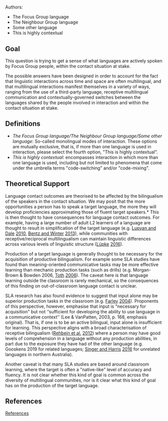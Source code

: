 # [](ContributionTable?__template__=property.md&property=name#cldf:O1)

Authors: [](ContributionTable?__template__=property.md&property=contributor#cldf:O1)
- The Focus Group language
- The Neighbour Group language
- Some other language
- This is highly contextual

## Goal

This question is trying to get a sense of what languages are actively spoken by Focus Group people, within the contact situation at stake.

The possible answers have been designed in order to account for the fact that linguistic interactions across time and space are often multilingual, and that multilingual interactions manifest themselves in a variety of ways, ranging from the use of a third-party language, receptive multilingual communication and contextually-governed switches between the languages shared by the people involved in interaction and within the contact situation at stake.


## Definitions

- *The Focus Group language/The Neighbour Group language/Some other language*: So-called monolingual modes of interaction. These options are mutually exclusive, that is, if more than one language is used in interaction, please select the fourth option, "This is highly contextual”.
- *This is highly contextual*: encompasses interaction in which more than one language is used, including but not limited to phenomena that come under the umbrella terms "code-switching" and/or "code-mixing".

## Theoretical Support

Language contact outcomes are theorised to be affected by the bilingualism of the speakers in the contact situation. We may posit that the more opportunities a person has to speak a target language, the more they will develop proficiencies approximating those of fluent target speakers.* This is then thought to have consequences for language contact outcomes. For example, having a large number of adult L2 learners of a language are thought to result in simplification of the target language (e.g. [Lupyan and Dale](sources.bib?ref&with_internal_ref_link&keep_label#cldf:LupyanDale2010) [2010](sources.bib?ref&with_internal_ref_link&keep_label#cldf:LupyanDale2010), [Bentz and Winter](sources.bib?ref&with_internal_ref_link&keep_label#cldf:BentzWinter2013) [2013](sources.bib?ref&with_internal_ref_link&keep_label#cldf:BentzWinter2013)), while communities with receptive/reciprocal multilingualism can maintain linguistic differences across various levels of linguistic structure ([Lüpke](sources.bib?ref&with_internal_ref_link&keep_label#cldf:Lupke2016) [2016](sources.bib?ref&with_internal_ref_link&keep_label#cldf:Lupke2016)).

Production of a target language is generally thought to be necessary for the acquisition of productive bilingualism.  For example some SLA studies have found than meaning-oriented communicative tasks may be more effective learning than mechanic production tasks (such as drills) (e.g. Morgan-Brown & Bowden 2006, [Toth](sources.bib?ref&with_internal_ref_link&keep_label#cldf:Toth2006) [2006](sources.bib?ref&with_internal_ref_link&keep_label#cldf:Toth2006)). The caveat here is that language learning outside the classroom is rarely mechanical, so the consequences of this finding on out-of-classroom language contact is unclear.

SLA research has also found evidence to suggest that input alone may be superior production tasks in the classroom (e.g. [Farley](sources.bib?ref&with_internal_ref_link&keep_label#cldf:Farley2004) [2004](sources.bib?ref&with_internal_ref_link&keep_label#cldf:Farley2004)). Proponents of this perspective, however, emphasise that input is "necessary for acquisition" but not ‘‘sufficient for developing the ability to use language in a communicative context’’ (Lee & VanPatten, 2003, p. 168, emphasis original). That is, if one is to be an active bilingual, input alone is insufficient for learning. This perspective aligns with a broad characterisation of receptive bilingualism ([Rehbein et al.](sources.bib?ref&with_internal_ref_link&keep_label#cldf:RehbeinEtAl2012) [2012](sources.bib?ref&with_internal_ref_link&keep_label#cldf:RehbeinEtAl2012)) where a person may have good levels of comprehension in a language without any production abilities, in part due to the exposure they have had of the other language (e.g. Gooskens 2019 for related languages; [Singer and Harris](sources.bib?ref&with_internal_ref_link&keep_label#cldf:SingerHarris2016) [2016](sources.bib?ref&with_internal_ref_link&keep_label#cldf:SingerHarris2016) for unrelated languages in northern Australia).

Another caveat is that many SLA studies are based around classroom learning, where the target is often a "native-like" level of accuracy and fluency. It is not clear whether this kind of goal is common across the  diversity of multilingual communities, nor is it clear what this kind of goal has on the production of the target language.

## References

[References](Source?cited_only&with_link#cldf:__all__)